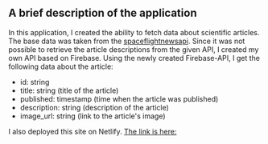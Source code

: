 
## A brief description of the application

In this application, I created the ability to fetch data about scientific articles. The base data was taken from the [spaceflightnewsapi](https://spaceflightnewsapi.net/). Since it was not possible to retrieve the article descriptions from the given API, I created my own API based on Firebase. Using the newly created Firebase-API, I get the following data about the article:

- id: string
- title: string (title of the article)
- published: timestamp (time when the article was published)
- description: string (description of the article)
- image_url: string (link to the article's image)

I also deployed this site on Netlify. [The link is here:](https://articles-site-frb.netlify.app/)
